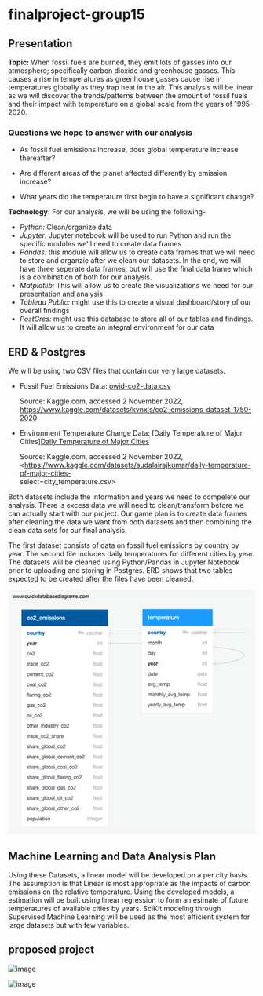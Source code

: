 # finalproject-group15

## Presentation 

**Topic:** When fossil fuels are burned, they emit lots of gasses into our atmosphere; specifically carbon dioxide and greenhouse gasses. This causes a rise in temperatures as greenhouse gasses cause rise in temperatures globally as they trap heat in the air. This analysis will be linear as we will discover the trends/patterns between the amount of fossil fuels and their impact with temperature on a global scale from the years of 1995-2020. 


### Questions we hope to answer with our analysis 

- As fossil fuel emissions increase, does global temperature increase thereafter? 

- Are different areas of the planet affected differently by emission increase?

- What years did the temperature first begin to have a significant change?


**Technology:** For our analysis, we will be using the following- 

- *Python:* Clean/organize data 
- *Jupyter:* Jupyter notebook will be used to run Python and run the specific modules we'll need to create data frames 
- *Pandas:* this module will allow us to create data frames that we will need to store and organzie after we clean our datasets. In the end, we will have 
three seperate data frames, but will use the final data frame which is a combination of both for our analysis. 
- *Matplotlib:* This will allow us to create the visualizations we need for our presentation and analysis 
- *Tableau Public:* might use this to create a visual dashboard/story of our overall findings 
- *PostGres:* might use this database to store all of our tables and findings. It will allow us to create an integral environment for our data 

## ERD & Postgres

We will be using two CSV files that contain our very large datasets. 

- Fossil Fuel Emissions Data: [owid-co2-data.csv](https://github.com/sherryli1116/finalproject-group15/files/9924958/owid-co2-data.csv)
    
    Source: Kaggle.com, accessed 2 November 2022, <https://www.kaggle.com/datasets/kvnxls/co2-emissions-dataset-1750-2020>

- Environment Temperature Change Data: [Daily Temperature of Major Cities][Daily Temperature of Major Cities](https://www.kaggle.com/datasets/sudalairajkumar/daily-temperature-of-major-cities?select=city_temperature.csv)
    
    Source: Kaggle.com, accessed 2 November 2022, <https://www.kaggle.com/datasets/sudalairajkumar/daily-temperature-of-major-cities-            
    select=city_temperature.csv>

Both datasets include the information and years we need to compelete our analysis. There is excess data we will need to clean/transform before we can
actually start with our project. Our game plan is to create data frames after cleaning the data we want from both datasets and then combining the clean
data sets for our final analysis. 

The first dataset consists of data on fossil fuel emissions by country by year. The second file includes daily
temperatures for different cities by year. The datasets will be cleaned using Python/Pandas in Jupyter Notebook prior to uploading and storing in 
Postgres. ERD shows that two tables expected to be created after the files have been cleaned.  

![ERD.png](ERD.png)


## Machine Learning and Data Analysis Plan

Using these Datasets, a linear model will be developed on a per city basis.  The assumption is that Linear is most appropriate as the impacts of carbon
emissions on the relative temperature.  Using the developed models, a estimation will be built using linear regression to form an esimate of future 
temperatures of available cities by years.  SciKit modeling through Supervised Machine Learning will be used as the most efficient system for large
datasets but with few variables. 


## proposed project
![image](https://user-images.githubusercontent.com/107594247/199644565-db7ad290-06e9-4a58-8209-e01f7a46dc50.png)


![image](https://user-images.githubusercontent.com/107594247/199403276-957fe9ae-c117-4c59-90a9-9d08d3cc5e5a.png)
